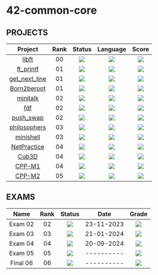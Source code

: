 # 42-common-core

<!--

<p align="center">
   <img src="CAPA EM FALTA">
</p>

<p align="center">
</p>



## ABOUT ?
-->

## PROJECTS
<div align="center">

| Project | Rank | Status | Language | Score |
| :---: | :---: | :---: | :---: | :---: |
| [libft](https://github.com/luis-ffe/libft) | 00 | <img src="https://img.shields.io/badge/sucess-sucess" /> |<img src="https://img.shields.io/github/languages/top/luis-ffe/libft" /> | <img src="https://img.shields.io/badge/125%20%2F%20100%20%E2%98%85-success" /> |
| [ft_printf](https://github.com/luis-ffe/ft_printf) | 01 | <img src="https://img.shields.io/badge/sucess-sucess" /> |<img src="https://img.shields.io/github/languages/top/luis-ffe/ft_printf" /> | <img src="https://img.shields.io/badge/100%20%2F%20100%20%E2%98%85-success" /> |
| [get_next_line](https://github.com/luis-ffe/get_next_line) | 01 | <img src="https://img.shields.io/badge/sucess-sucess" /> |<img src="https://img.shields.io/github/languages/top/luis-ffe/get_next_line" /> | <img src="https://img.shields.io/badge/125%20%2F%20100%20%E2%98%85-success" /> |
| [Born2beroot](https://github.com/luis-ffe/Born2beroot) | 01 | <img src="https://img.shields.io/badge/sucess-sucess" /> |<img src="https://img.shields.io/github/languages/top/luis-ffe/Born2beroot" /> | <img src="https://img.shields.io/badge/100%20%2F%20100%20%E2%98%85-success" /> |
| [minitalk](https://github.com/luis-ffe/minitalk) | 02 | <img src="https://img.shields.io/badge/sucess-sucess" /> |<img src="https://img.shields.io/github/languages/top/luis-ffe/minitalk" /> | <img src="https://img.shields.io/badge/125%20%2F%20100%20%E2%98%85-success" /> |
| [fdf](https://github.com/luis-ffe/fdf) | 02 | <img src="https://img.shields.io/badge/sucess-sucess" /> |<img src="https://img.shields.io/github/languages/top/luis-ffe/fdf" /> | <img src="https://img.shields.io/badge/125%20%2F%20100%20%E2%98%85-success" /> |
| [push_swap](https://github.com/luis-ffe/push_swap) | 02 | <img src="https://img.shields.io/badge/sucess-sucess" /> |<img src="https://img.shields.io/github/languages/top/luis-ffe/push_swap" /> | <img src="https://img.shields.io/badge/125%20%2F%20100%20%E2%98%85-success" /> |
| [philosophers](https://github.com/luis-ffe/philosophers) | 03 | <img src="https://img.shields.io/badge/sucess-sucess" /> |<img src="https://img.shields.io/github/languages/top/luis-ffe/philosophers" /> | <img src="https://img.shields.io/badge/125%20%2F%20100%20%E2%98%85-success" /> |
| [minishell](https://github.com/luis-ffe/philosophers) | 03 | <img src="https://img.shields.io/badge/sucess-sucess" /> |<img src="https://img.shields.io/github/languages/top/luis-ffe/minishell" /> | <img src="https://img.shields.io/badge/125%20%2F%20100%20%E2%98%85-success" /> |
| [NetPractice](https://github.com/luis-ffe/NetPractice) | 04 | <img src="https://img.shields.io/badge/sucess-sucess" /> |<img src="https://img.shields.io/github/languages/top/luis-ffe/NetPractice" /> | <img src="https://img.shields.io/badge/100%20%2F%20100%20%E2%98%85-success" /> |
| [Cub3D](https://github.com/luis-ffe/cub3d) | 04 | <img src="https://img.shields.io/badge/sucess-sucess" /> |<img src="https://img.shields.io/github/languages/top/luis-ffe/cub3d" /> | <img src="https://img.shields.io/badge/125%20%2F%20100%20%E2%98%85-success" /> |
| [CPP-M1](https://github.com/luis-ffe/CPP-M1) | 04 | <img src="https://img.shields.io/badge/sucess-sucess" /> |<img src="https://img.shields.io/github/languages/top/luis-ffe/CPP-M1" /> | <img src="https://img.shields.io/badge/90%20%2F%20100%20%E2%98%85-success" /> |
| [CPP-M2](https://github.com/luis-ffe/CPP-M2) | 05 | <img src="https://img.shields.io/badge/Not_yet-gray" /> |<img src="https://img.shields.io/github/languages/top/luis-ffe/CPP-M2" /> | <img src="https://img.shields.io/badge/0%20%2F%20100-gray" /> |

</div>


## EXAMS

<div align="center">

| Name | Rank | Status | Date | Grade |
| :---: | :---: | :---: | :---: | :---: |
| Exam 02 | 02 | <img src="https://img.shields.io/badge/sucess-sucess" /> | 23-11-2023 | <img src="https://img.shields.io/badge/100%20%2F%20100%20%E2%98%85-success" /> |
| Exam 03 | 03 | <img src="https://img.shields.io/badge/sucess-sucess" /> | 21-01-2024 | <img src="https://img.shields.io/badge/100%20%2F%20100%20%E2%98%85-success" /> |
| Exam 04 | 04 | <img src="https://img.shields.io/badge/sucess-sucess" /> | 20-09-2024 | <img src="https://img.shields.io/badge/100%20%2F%20100%20%E2%98%85-success" /> |
| Exam 05 | 05 | <img src="https://img.shields.io/badge/Not_yet-gray" /> | ---------- | <img src="https://img.shields.io/badge/0%20%2F%20100-gray" /> |
| Final 06 | 06 | <img src="https://img.shields.io/badge/Not_yet-gray" /> | ---------- | <img src="https://img.shields.io/badge/0%20%2F%20100-gray" /> |

<!--
"https://img.shields.io/github/last-commit/luis-ffe/ft_printf"
src="https://img.shields.io/badge/sucess-sucess"
"https://img.shields.io/badge/0%20%2F%20100-gray"
-->

</div>


